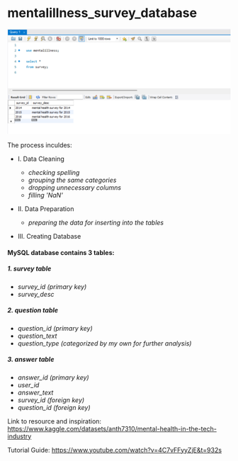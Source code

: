 # mentalillness_survey_database

![PIC](survey.png)


The process inculdes:

- I. Data Cleaning
    - *checking spelling*
    - *grouping the same categories*
    - *dropping unnecessary columns*
    - *filling 'NaN'*

- II. Data Preparation
    - *preparing the data for inserting into the tables*

- III. Creating Database

#### MySQL database contains 3 tables:
##### 1. survey table
- *survey_id (primary key)*
- *survey_desc*

##### 2. question table
- *question_id (primary key)*
- *question_text*
- *question_type (categorized by my own for further analysis)*

##### 3. answer table
- *answer_id (primary key)*
- *user_id*
- *answer_text*
- *survey_id (foreign key)*
- *question_id (foreign key)*



Link to resource and inspiration: https://www.kaggle.com/datasets/anth7310/mental-health-in-the-tech-industry

Tutorial Guide: https://www.youtube.com/watch?v=4C7vFFyyZjE&t=932s
